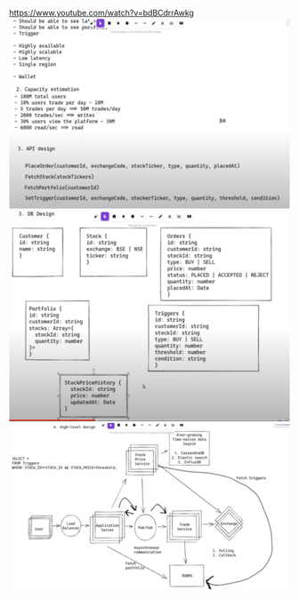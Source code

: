 https://www.youtube.com/watch?v=bdBCdrrAwkg
![](image/zerodha_1.png)
![](image/zerodha_2.png)
![](image/zerodha_3.png)